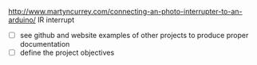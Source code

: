 http://www.martyncurrey.com/connecting-an-photo-interrupter-to-an-arduino/
IR interrupt

- [ ] see github and website examples of other projects to produce proper documentation
- [ ] define the project objectives
